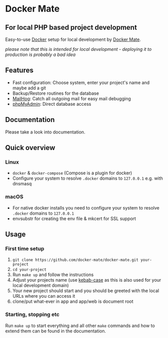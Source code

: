 # Docker Mate
## For local PHP based project development

Easy-to-use [Docker](https://www.docker.com/) setup for local development by [Docker Mate](https://github.com/docker-mate/docker-mate).

*please note that this is intended for local development - deploying it to production is probably a bad idea*

## Features
- Fast configuration: Choose system, enter your project's name and maybe add a git
- Backup/Restore routines for the database
- [MailHog](https://github.com/mailhog/MailHog): Catch all outgoing mail for easy mail debugging
- [phpMyAdmin](https://github.com/phpmyadmin/phpmyadmin): Direct database access

## Documentation

Please take a look into documentation.

## Quick overview

### Linux
- `docker` & `docker-compose` (Compose is a plugin for docker)
- Configure your system to resolve `.docker` domains to `127.0.0.1` e.g. with dnsmasq

### macOS
- For native docker installs you need to configure your system to resolve `.docker` domains to `127.0.0.1`
- envsubstr for creating the env file & mkcert for SSL support

## Usage

### First time setup
1. `git clone https://github.com/docker-mate/docker-mate.git your-project`
1. `cd your-project`
1. Run `make up` and follow the instructions
1. Adjust your projects name (use [kebab-case](https://stackoverflow.com/questions/11273282/whats-the-name-for-hyphen-separated-case/12273101#12273101) as this is also used for your local development domain)
1. Your new project should start and you should be greeted with the local URLs where you can access it
1. clone/put what-ever in app and app/web is document root

### Starting, stopping etc
Run `make up` to start everything and all other `make` commands and how to extend them can be found in the documentation.

